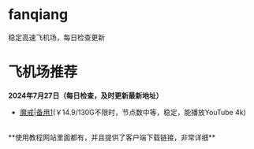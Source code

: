# fanqiang
稳定高速飞机场，每日检查更新
# 飞机场推荐 
**2024年7月27日（每日检查，及时更新最新地址）**
*   [魔戒](https://mojie.app/register?aff=1pWspTHg#tt)|[备用1](https://mojie.co/register?aff=1pWspTHg#tt)(￥14.9/130G不限时，节点数中等，稳定，能播放YouTube 4k)
<br />
**使用教程网站里面都有，并且提供了客户端下载链接，非常详细**
